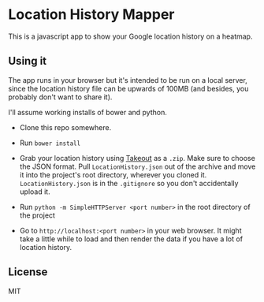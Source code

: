 Location History Mapper
=======================

This is a javascript app to show your Google location history on a heatmap.


Using it
--------

The app runs in your browser but it's intended to be run on a local server, since the location history file can be upwards of 100MB (and besides, you probably don't want to share it).

I'll assume working installs of bower and python. 

- Clone this repo somewhere.

- Run `bower install`

- Grab your location history using [Takeout](https://www.google.com/settings/takeout) as a `.zip`. Make sure to choose the JSON format. Pull `LocationHistory.json` out of the archive and move it into the project's root directory, wherever you cloned it. `LocationHistory.json` is in the `.gitignore` so you don't accidentally upload it.

- Run `python -m SimpleHTTPServer <port number>` in the root directory of the project

- Go to `http://localhost:<port number>` in your web browser. It might take a little while to load and then render the data if you have a lot of location history.


License
-------

MIT
